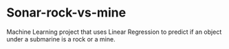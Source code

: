 # Sonar-rock-vs-mine

Machine Learning project that uses Linear Regression to predict if an object under a submarine is a rock or a mine.
